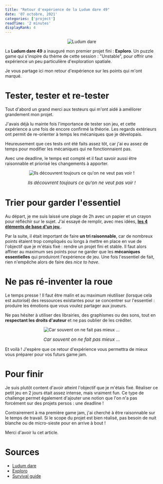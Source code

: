 ```yaml
---
title: "Retour d'expérience de la Ludum dare 49"
date: '07 octobre, 2021'
categories: ['project']
readTime: '2 minutes'
displayRank: 4
---
```


<p align="center">
  <img src="../images/posts/ludum_dare_logo.jpg" title="Ludum dare" alt="Ludum dare" />
</p>

La <b>Ludum dare 49</b> a inauguré mon premier projet fini : <b>Exploro</b>. Un puzzle game qui s'inspire du thème de cette 
session : "Unstable", pour offrir une expérience un peu particulière d'exploration spatiale.

Je vous partage ici mon retour d'expérience sur les points qui m'ont marqué.

# Tester, tester et re-tester
Tout d'abord un grand merci aux testeurs qui m'ont aidé à améliorer grandement mon projet.

J'avais déjà lu mainte fois l'importance de tester son jeu, et cette expérience a une fois de encore confirmé la 
théorie. Les regards extérieurs ont permit de re-orienter à temps les mécaniques que je dévelopais.

Heureusement que ces tests ont été faits assez tôt, car j'ai eu assez 
de temps pour modifier les mécaniques qui ne fonctionnaient pas.

Avec une deadline, le temps est compté et il faut savoir aussi être raisonnable et priorisé les 
changements à apporter.

<p align="center">
  <img src="../images/posts/ludum_dare_test.jpg" title="Ils découvrent toujours ce qu'on ne veut pas voir !" alt="Ils découvrent toujours ce qu'on ne veut pas voir !" />
  <figcaption style="text-align: center; font-size: 15px"><em>Ils découvrent toujours ce qu'on ne veut pas voir !</em></figcaption>
</p>

# Trier pour garder l'essentiel
Au départ, je me suis laissé une plage de 2h avec un papier et un crayon pour réfléchir sur le sujet. J'ai essayé de remplir, avec mes idées, <b>[les 4 éléments de base d'un jeu ](https://malus.dev/posts/game_design_four_elements)</b>.

Par la suite, il était important de faire <b>un tri raisonnable</b>, car de nombreux points étaient trop compliqués ou longs à mettre en place en vue de l'objectif que je m'étais fixé : rendre un projet fini et stable. Il faut alors affiner au maximum ses points pour ne garder que les <b>mécaniques essentielles</b> qui produiront l'expérience de jeu. Une fois l'essentiel de fait, rien n'empêche alors de faire des <em>nice to have</em>.

# Ne pas ré-inventer la roue
Le temps presse ! Il faut être malin et au maximum réutiliser (lorsque cela est autorisé) des ressources existantes
pour se concentrer sur l'essentiel : produire les émotions que vous voulez partager aux joueurs.

Ne pas hésiter à utiliser des librairies, des graphismes ou des sons, tout en <b>respectant les droits d'auteur</b>
et ne pas oublier de les créditer.

<p align="center">
  <img src="../images/posts/ludum_dare_wheel.jpg" title="Car souvent on ne fait pas mieux ..." alt="Car souvent on ne fait pas mieux ..." />
  <figcaption style="text-align: center; font-size: 15px"><em>Car souvent on ne fait pas mieux ...</em></figcaption>
</p>

Et voilà ! J'espère que ce retour d'expérience vous permettra de mieux vous préparer pour vos futurs game jam.
# Pour finir
Je suis plutôt content d'avoir atteint l'objectif que je m'étais fixé. Réaliser ce petit jeu en 2 jours était assez intense, mais vraiment fun. Ce type de challenge permet également d'ajouter une notion que l'on n'a pas forcément sur des projets persos : une deadline !

Contrairement à ma première game jam, j'ai cherché à être raisonnable sur le temps de travail. Si le scope du projet est bien réalisé, pas besoin de nuit blanche ou de micro-sieste pour en arrive à bout !

Merci d'avoir lu cet article.
# Sources
- [Ludum dare](https://ldjam.com/)
- [Exploro](https://maluskhan.itch.io/exploro)
- [Survival guide](https://dev.to/shelsoloa/ludum-dare-survival-guide-j1i)
